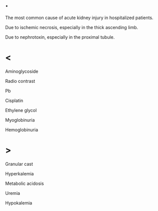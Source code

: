 # .

The most common cause of acute kidney injury in hospitalized patients.

Due to ischemic necrosis, especially in the thick ascending limb.

Due to nephrotoxin, especially in the proximal tubule.

# <

Aminoglycoside

Radio contrast

Pb

Cisplatin

Ethylene glycol

Myoglobinuria

Hemoglobinuria

# >

Granular cast

Hyperkalemia

Metabolic acidosis

Uremia

Hypokalemia
